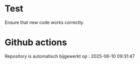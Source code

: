 # Test

Ensure that new code works correctly.


# Github actions
Repository is automatisch bijgewerkt op : 2025-06-10 09:31:47
